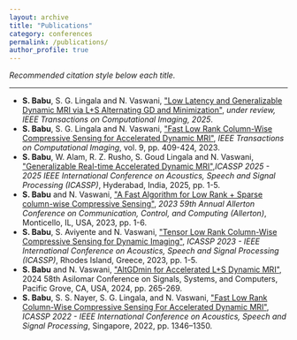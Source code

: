 ```yaml
---
layout: archive
title: "Publications"
category: conferences
permalink: /publications/
author_profile: true
---
```


*Recommended citation style below each title.*

---
- **S. Babu**, S. G. Lingala and N. Vaswani, ["Low Latency and Generalizable Dynamic MRI via L+S Alternating GD and Minimization"]( 
https://doi.org/10.48550/arXiv.2502.19220), *under review, IEEE Transactions on Computational Imaging, 2025*.
- **S. Babu**, S. G. Lingala and N. Vaswani, ["Fast Low Rank Column-Wise Compressive Sensing for Accelerated Dynamic MRI"](https://ieeexplore.ieee.org/abstract/document/10103217), *IEEE Transactions on Computational Imaging*, vol. 9, pp. 409-424, 2023.
- **S. Babu**, W. Alam, R. Z. Rusho, S. Goud Lingala and N. Vaswani, ["Generalizable Real-time Accelerated Dynamic MRI"](https://ieeexplore.ieee.org/abstract/document/10888799),*ICASSP 2025 - 2025 IEEE International Conference on Acoustics, Speech and Signal Processing (ICASSP)*, Hyderabad, India, 2025, pp. 1-5.
- **S. Babu** and N. Vaswani, ["A Fast Algorithm for Low Rank + Sparse column-wise Compressive Sensing"](https://ieeexplore.ieee.org/abstract/document/10313478), *2023 59th Annual Allerton Conference on Communication, Control, and Computing (Allerton)*, Monticello, IL, USA, 2023, pp. 1-6.
- **S. Babu**, S. Aviyente and N. Vaswani, ["Tensor Low Rank Column-Wise Compressive Sensing for Dynamic Imaging"](https://ieeexplore.ieee.org/abstract/document/10097054), *ICASSP 2023 - IEEE International Conference on Acoustics, Speech and Signal Processing (ICASSP)*, Rhodes Island, Greece, 2023, pp. 1-5.
- **S. Babu** and N. Vaswani, ["AltGDmin for Accelerated L+S Dynamic MRI"](https://ieeexplore.ieee.org/abstract/document/10942852), 2024 58th Asilomar Conference on Signals, Systems, and Computers, Pacific Grove, CA, USA, 2024, pp. 265-269.
- **S. Babu**, S. S. Nayer, S. G. Lingala, and N. Vaswani, ["Fast Low Rank Column-Wise Compressive Sensing For Accelerated Dynamic MRI"](https://ieeexplore.ieee.org/document/9747549),
*ICASSP 2022 - IEEE International Conference on Acoustics, Speech and Signal Processing*, Singapore, 2022, pp. 1346–1350.  
